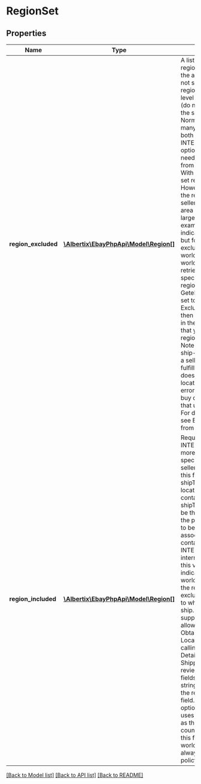 # RegionSet

## Properties
Name | Type | Description | Notes
------------ | ------------- | ------------- | -------------
**region_excluded** | [**\Albertix\EbayPhpApi\Model\Region[]**](Region.md) | A list of one or more regionsName fields that specify the areas to where a seller does not ship. Populate regionExcluded in only the top-level shipToLocations container (do not populate this field within the shippingOptions container). Normally a seller ships to as many areas as possible using both DOMESTIC and INTERNATIONAL shipping options and they don&#39;t have a need to exclude any regions from their ship-to locations. With this, there&#39;s no reason to set regionExclude fields. However, it makes sense to set the regionExcluded field when a seller wants to exclude a small area that&#39;s located within a larger area they service. For example, suppose a seller indicates they ship &#39;Worldwide&#39;, but for some reason must exclude a specific country, or world region, from the larger world area they ship to. To retrieve the regions you can specify in the associated regionName field, call GeteBayDetails with DetailName set to ExcludeShippingLocationDetails, then review the Location fields in the response for the strings that you can specify regionExcluded.regionName. Note that if a buyer&#39;s primary ship-to location is a region that a seller has excluded in their fulfillment policy (or if the buyer does not have a primary ship-to location), they will receive an error message if they attempt to buy or place a bid on an item that uses that fulfillment policy. For details on setting this field, see Excluding specific regions from included shipping areas. | [optional] 
**region_included** | [**\Albertix\EbayPhpApi\Model\Region[]**](Region.md) | Required if optionType set to INTERNATIONAL. A list of one or more regionsName fields that specify the areas to where a seller ships. Important: Populate this field only when the parent shipToLocations object is located within a shippingOptions container (that is, the parent shipTolocations object must not be the one at the top-level of the policy). Also, this field needs to be populated only when the associated shippingOptions container has optionType set to INTERNATIONAL. Withing an international shipping option, set this value to Worldwide to indicate the seller ships to all world regions. If needed, use the regionExcluded field to exclude any regions in the world to where the seller does not ship. Each eBay marketplace supports its own set of allowable shipping locations. Obtain the valid &#39;Ship-To Locations&#39; for a marketplace by calling GeteBayDetails with DetailName set to ShippingLocationDetails, then review the ShippingLocation fields in the response for the strings that you can specify in the regionIncluded.regionName field. For DOMESTIC shipping options, eBay automatically uses the seller&#39;s listing country as the default regionIncluded country. For details on setting this field, see How to set up worldwide shipping. This field is always returned in the shipping policy response. | [optional] 

[[Back to Model list]](../README.md#documentation-for-models) [[Back to API list]](../README.md#documentation-for-api-endpoints) [[Back to README]](../README.md)


